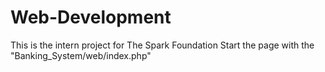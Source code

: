 # Web-Development 
This is the intern project for The Spark Foundation
Start the page with the "Banking_System/web/index.php"
